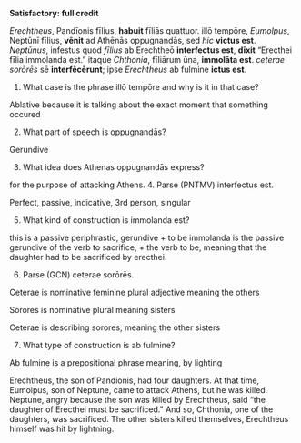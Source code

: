 **Satisfactory: full credit**


*Erechtheus*, Pandīonis fīlius, **habuit** fīliās quattuor.
illō tempōre, *Eumolpus*, Neptūnī fīlius, **vēnit** ad Athēnās oppugnandās, sed *hic* **victus est**. 
*Neptūnus*, infestus quod *fīlius* ab Erechtheō **interfectus est**, **dīxit** “Erecthei fīlia immolanda est.”
itaque *Chthonia*, fīliārum ūna, **immolāta est**.
*ceterae sorōrēs* sē **interfēcērunt**; 
 ipse *Erechtheus* ab fulmine **ictus est**.

1. What case is the phrase illō tempōre and why is it in that case?

Ablative because it is talking about the exact moment that something occured

2. What part of speech is oppugnandās?

Gerundive

3. What idea does Athenas oppugnandās express?

for the purpose of attacking Athens.
4. Parse (PNTMV) interfectus est.

Perfect, passive, indicative, 3rd person, singular

5. What kind of construction is immolanda est?

this is a passive periphrastic, gerundive + to be
immolanda is the passive gerundive of the verb to sacrifice, + the verb to be, meaning that the daughter had to be sacrificed by erecthei.  

6. Parse (GCN) ceterae sorōrēs.

Ceterae is nominative feminine plural adjective  meaning the others

Sorores is nominative plural meaning sisters 

Ceterae is describing sorores, meaning the other sisters

7. What type of construction is ab fulmine?

Ab fulmine is a prepositional phrase meaning, by lighting

Erechtheus, the son of Pandionis, had four daughters.
At that time, Eumolpus, son of Neptune, came to attack Athens, but he was killed.
Neptune, angry because the son was killed by Erechtheus, said “the daughter of Erecthei must be sacrificed." 
And so, Chthonia, one of the daughters, was sacrificed. 
The other sisters killed themselves, Erechtheus himself was hit by lightning.
